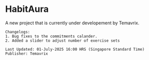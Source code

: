 # HabitAura

A new project that is currently under developement by Temavrix.


```
Changelogs:
1. Bug fixes to the commitments calander.
2. Added a slider to adjust number of exercise sets

Last Updated: 01-July-2025 16:00 HRS (Singapore Standard Time)
Publisher: Temavrix
```